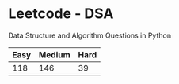 # Leetcode - DSA

Data Structure and Algorithm Questions in Python

| Easy   |  Medium  | Hard |
|--------|----------|------|
|   118  |    146   |  39  |
